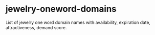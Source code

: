 # jewelry-oneword-domains
List of jewelry one word domain names with availability, expiration date, attractiveness, demand score.
